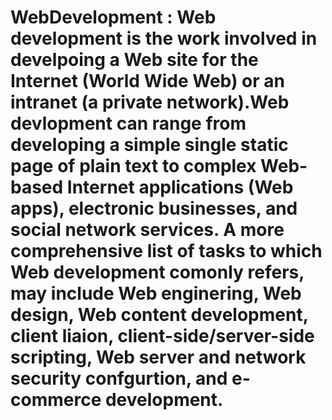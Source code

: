 # WebDevelopment : Web development is the work involved in develpoing a Web site for the Internet (World Wide Web) or an intranet (a private network).Web devlopment can range from developing a simple single static page of plain text to complex Web-based Internet applications (Web apps), electronic businesses, and social network services. A more comprehensive list of tasks to which Web development comonly refers, may include Web enginering, Web design, Web content development, client liaion, client-side/server-side scripting, Web server and network security confgurtion, and e-commerce development.
